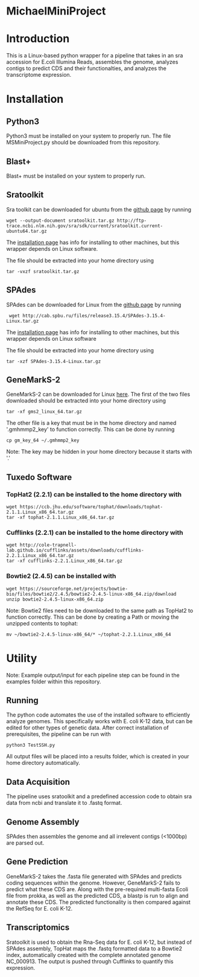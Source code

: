 # MichaelMiniProject

# Introduction
This is a Linux-based python wrapper for a pipeline that takes in an sra accession for E.coli Illumina Reads, assembles the genome, analyzes contigs to predict CDS and their functionalties, and analyzes the transcriptome expression.
# Installation
## Python3
Python3 must be installed on your system to properly run.
The file MSMiniProject.py should be downloaded from this repository.
## Blast+
Blast+ must be installed on your system to properly run.
## Sratoolkit
Sra toolkit can be downloaded for ubuntu from the [github page](https://github.com/ncbi/sra-tools) by running
```
wget --output-document sratoolkit.tar.gz http://ftp-trace.ncbi.nlm.nih.gov/sra/sdk/current/sratoolkit.current-ubuntu64.tar.gz
```
The [installation page](https://github.com/ncbi/sra-tools/wiki/02.-Installing-SRA-Toolkit) has info for installing to other machines, but this wrapper depends on Linux software.

The file should be extracted into your home directory using
```
tar -vxzf sratoolkit.tar.gz
```

## SPAdes
SPAdes can be downloaded for Linux from the [github page](https://github.com/ablab/spades) by running
```
 wget http://cab.spbu.ru/files/release3.15.4/SPAdes-3.15.4-Linux.tar.gz
```
The [installation page](https://github.com/ablab/spades#sec2) has info for installing to other machines, but this wrapper depends on Linux software

The file should be extracted into your home directory using
```
tar -xzf SPAdes-3.15.4-Linux.tar.gz
```

## GeneMarkS-2
GeneMarkS-2 can be downloaded for Linux [here](http://exon.gatech.edu/GeneMark/license_download.cgi).
The first of the two files downloaded should be extracted into your home directory using
```
tar -xf gms2_linux_64.tar.gz
```

The other file is a key that must be in the home directory and named '.gmhmmp2_key' to function correctly. This can be done by running
```
cp gm_key_64 ~/.gmhmmp2_key
```
Note: The key may be hidden in your home directory because it starts with '.' 
## Tuxedo Software
### TopHat2 (2.2.1) can be installed to the home directory with 
```
wget https://ccb.jhu.edu/software/tophat/downloads/tophat-2.1.1.Linux_x86_64.tar.gz
tar -xf tophat-2.1.1.Linux_x86_64.tar.gz
```

### Cufflinks (2.2.1) can be installed to the home directory with 
```
wget http://cole-trapnell-lab.github.io/cufflinks/assets/downloads/cufflinks-2.2.1.Linux_x86_64.tar.gz
tar -xf cufflinks-2.2.1.Linux_x86_64.tar.gz
```

### Bowtie2 (2.4.5) can be installed with
```
wget https://sourceforge.net/projects/bowtie-bio/files/bowtie2/2.4.5/bowtie2-2.4.5-linux-x86_64.zip/download
unzip bowtie2-2.4.5-linux-x86_64.zip
```
Note: Bowtie2 files need to be downloaded to the same path as TopHat2 to function correctly. This can be done by creating a Path or moving the unzipped contents to tophat:
```
mv ~/bowtie2-2.4.5-linux-x86_64/* ~/tophat-2.2.1.Linux_x86_64
```

# Utility
Note: Example output/input for each pipeline step can be found in the examples folder within this repository.
## Running
The python code automates the use of the installed software to efficiently analyze genomes. This specifically works with E. coli K-12 data, but can be edited for other types of genetic data. After correct installation of prerequisites, the pipeline can be run with
```
python3 TestSSH.py
```
All output files will be placed into a results folder, which is created in your home directory automatically.
## Data Acquisition 
The pipeline uses sratoolkit and a predefined accession code to obtain sra data from ncbi and translate it to .fastq format. 

## Genome Assembly
SPAdes then assembles the genome and all irrelevent contigs (<1000bp) are parsed out.

## Gene Prediction
GeneMarkS-2 takes the .fasta file generated with SPAdes and predicts coding sequences within the genome. However, GeneMarkS-2 fails to predict what these CDS are. Along with the pre-required multi-fasta Ecoli file from prokka, as well as the predicted CDS, a blastp is run to align and annotate these CDS.
The predicted functionality is then compared against the RefSeq for E. coli K-12.

## Transcriptomics
Sratoolkit is used to obtain the Rna-Seq data for E. coli K-12, but instead of SPAdes assembly, TopHat maps the .fastq formatted data to a Bowtie2 index, automatically created with the complete annotated genome NC_000913. The output is pushed through Cufflinks to quantify this expression.

